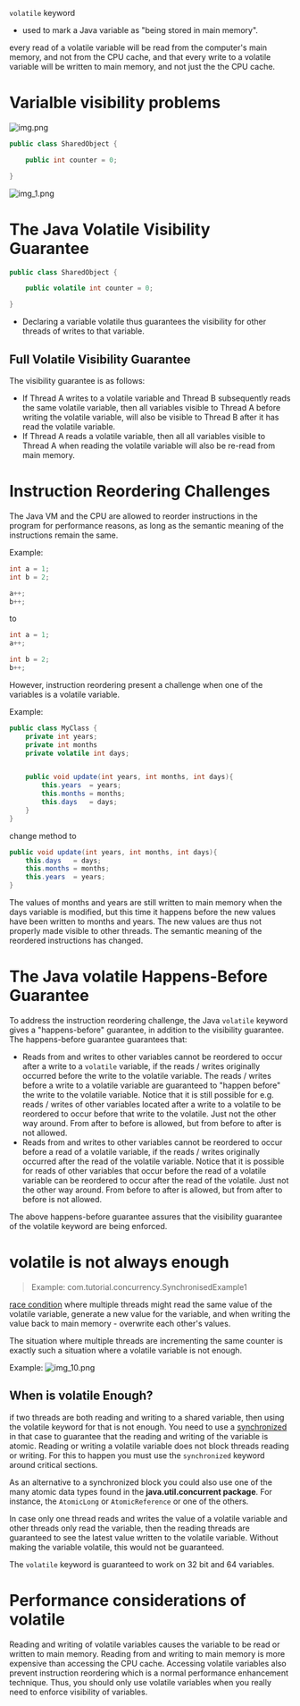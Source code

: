 
`volatile` keyword

- used to mark a Java variable as "being stored in main memory".

every read of a volatile variable will be read from the computer's main memory, 
and not from the CPU cache, 
and that every write to a volatile variable will be written to main memory, 
and not just the the CPU cache.

# Varialble visibility problems


![img.png](img.png)

```java
public class SharedObject {

    public int counter = 0;

}
```

![img_1.png](img_1.png)

# The Java Volatile Visibility Guarantee

```java
public class SharedObject {

    public volatile int counter = 0;

}
```
- Declaring a variable volatile thus guarantees the visibility for other threads of writes to that variable.

## Full Volatile Visibility Guarantee
The visibility guarantee is as follows:

- If Thread A writes to a volatile variable and Thread B subsequently reads the same volatile variable, then all variables visible to Thread A before writing the volatile variable, will also be visible to Thread B after it has read the volatile variable.
- If Thread A reads a volatile variable, then all all variables visible to Thread A when reading the volatile variable will also be re-read from main memory.

# Instruction Reordering Challenges
The Java VM and the CPU are allowed to reorder instructions in the program for performance reasons, 
as long as the semantic meaning of the instructions remain the same.

Example:
```java
int a = 1;
int b = 2;

a++;
b++;
```
to
```java
int a = 1;
a++;

int b = 2;
b++;
```
However, instruction reordering present a challenge when one of the variables is a volatile variable.

Example:
```java
public class MyClass {
    private int years;
    private int months
    private volatile int days;


    public void update(int years, int months, int days){
        this.years  = years;
        this.months = months;
        this.days   = days;
    }
}
```
change method to
```java
public void update(int years, int months, int days){
    this.days   = days;
    this.months = months;
    this.years  = years;
}
```
The values of months and years are still written to main memory when the days variable is modified, 
but this time it happens before the new values have been written to months and years. 
The new values are thus not properly made visible to other threads. 
The semantic meaning of the reordered instructions has changed.

# The Java volatile Happens-Before Guarantee
To address the instruction reordering challenge, 
the Java `volatile` keyword gives a "happens-before" guarantee, 
in addition to the visibility guarantee. 
The happens-before guarantee guarantees that:

- Reads from and writes to other variables cannot be reordered to occur after a write to a `volatile` variable, if the reads / writes originally occurred before the write to the volatile variable.
The reads / writes before a write to a volatile variable are guaranteed to "happen before" the write to the volatile variable. Notice that it is still possible for e.g. reads / writes of other variables located after a write to a volatile to be reordered to occur before that write to the volatile. Just not the other way around. From after to before is allowed, but from before to after is not allowed.
- Reads from and writes to other variables cannot be reordered to occur before a read of a volatile variable, if the reads / writes originally occurred after the read of the volatile variable. Notice that it is possible for reads of other variables that occur before the read of a volatile variable can be reordered to occur after the read of the volatile. Just not the other way around. From before to after is allowed, but from after to before is not allowed.

The above happens-before guarantee assures that the visibility guarantee of the volatile keyword are being enforced.

# volatile is not always enough
> Example: com.tutorial.concurrency.SynchronisedExample1

[race condition](https://jenkov.com/tutorials/java-concurrency/race-conditions-and-critical-sections.html) where multiple threads might read the same value of the volatile variable, generate a new value for the variable, and when writing the value back to main memory - overwrite each other's values.

The situation where multiple threads are incrementing the same counter is exactly such a situation where a volatile variable is not enough.

Example:
![img_10.png](img_10.png)

## When is volatile Enough?
if two threads are both reading and writing to a shared variable, 
then using the volatile keyword for that is not enough. 
You need to use a [synchronized](https://jenkov.com/tutorials/java-concurrency/synchronized.html) in that case to guarantee that the reading and writing of the variable is atomic.
Reading or writing a volatile variable does not block threads reading or writing. 
For this to happen you must use the `synchronized` keyword around critical sections.

As an alternative to a synchronized block you could also use one of the many atomic data types found in the **java.util.concurrent package**. For instance, the `AtomicLong` or `AtomicReference` or one of the others.

In case only one thread reads and writes the value of a volatile variable and other threads only read the variable, then the reading threads are guaranteed to see the latest value written to the volatile variable. Without making the variable volatile, this would not be guaranteed.

The `volatile` keyword is guaranteed to work on 32 bit and 64 variables.

# Performance considerations of volatile
Reading and writing of volatile variables causes the variable to be read or written to main memory. 
Reading from and writing to main memory is more expensive than accessing the CPU cache. 
Accessing volatile variables also prevent instruction reordering which is a normal performance enhancement technique. 
Thus, you should only use volatile variables when you really need to enforce visibility of variables.

<!-- https://jenkov.com/tutorials/java-concurrency/volatile.html -->
